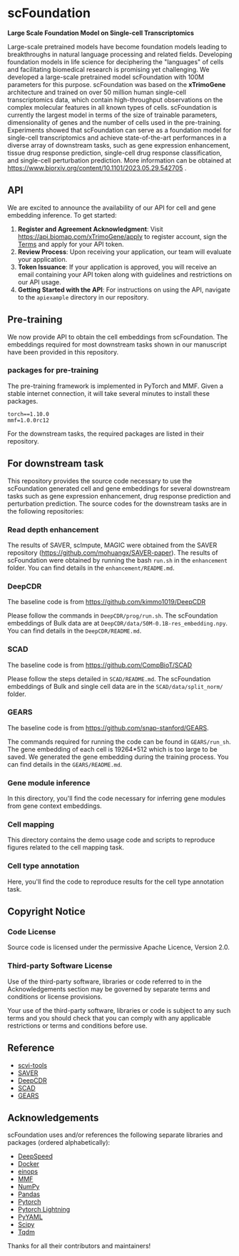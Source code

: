 # scFoundation
**Large Scale Foundation Model on Single-cell Transcriptomics**

Large-scale pretrained models have become foundation models leading to breakthroughs in natural language processing and related fields. Developing foundation models in life science for deciphering the "languages" of cells and facilitating biomedical research is promising yet challenging. We developed a large-scale pretrained model scFoundation with 100M parameters for this purpose. scFoundation was based on the **xTrimoGene** architecture and trained on over 50 million human single-cell transcriptomics data, which contain high-throughput observations on the complex molecular features in all known types of cells. scFoundation is currently the largest model in terms of the size of trainable parameters, dimensionality of genes and the number of cells used in the pre-training. Experiments showed that scFoundation can serve as a foundation model for single-cell transcriptomics and achieve state-of-the-art performances in a diverse array of downstream tasks, such as gene expression enhancement, tissue drug response prediction, single-cell drug response classification, and single-cell perturbation prediction. More information can be obtained at https://www.biorxiv.org/content/10.1101/2023.05.29.542705 .

## API
We are excited to announce the availability of our API for cell and gene embedding inference. To get started:

1. **Register and Agreement Acknowledgment**: Visit https://api.biomap.com/xTrimoGene/apply to register account, sign the [Terms](https://uc.biomap.com/#/protocal-terms) and apply for your API token.
2. **Review Process**: Upon receiving your application, our team will evaluate your application.
3. **Token Issuance**: If your application is approved, you will receive an email containing your API token along with guidelines and restrictions on our API usage.
4. **Getting Started with the API**: For instructions on using the API, navigate to the `apiexample` directory in our repository.

## Pre-training
We now provide API to obtain the cell embeddings from scFoundation. The embeddings required for most downstream tasks shown in our manuscript have been provided in this repository. 

### packages for pre-training
The pre-training framework is implemented in PyTorch and MMF. Given a stable internet connection, it will take several minutes to install these packages.
```
torch==1.10.0
mmf=1.0.0rc12
```
For the downstream tasks, the required packages are listed in their repository.

## For downstream task
This repository provides the source code necessary to use the scFoundation generated cell and gene embeddings for several downstream tasks such as gene expression enhancement, drug response prediction and perturbation prediction. The source codes for the downstream tasks are in the following repositories:

### Read depth enhancement
The results of SAVER, scImpute, MAGIC were obtained from the SAVER repository (https://github.com/mohuangx/SAVER-paper). The results of scFoundation were obtained by running the bash `run.sh` in the `enhancement` folder. You can find details in the `enhancement/README.md`.

### DeepCDR
The baseline code is from https://github.com/kimmo1019/DeepCDR

Please follow the commands in `DeepCDR/prog/run.sh`. The scFoundation embeddings of Bulk data are at `DeepCDR/data/50M-0.1B-res_embedding.npy`. You can find details in the `DeepCDR/README.md`.

### SCAD
The baseline code is from https://github.com/CompBioT/SCAD

Please follow the steps detailed in `SCAD/README.md`. The scFoundation embeddings of Bulk and single cell data are in the `SCAD/data/split_norm/` folder.

### GEARS
The baseline code is from https://github.com/snap-stanford/GEARS.

The commands required for running the code can be found in  `GEARS/run_sh`. The gene embedding of each cell is 19264*512 which is too large to be saved. We generated the gene embedding during the training process. You can find details in the `GEARS/README.md`.

### Gene module inference
In this directory, you'll find the code necessary for inferring gene modules from gene context embeddings.

### Cell mapping
This directory contains the demo usage code and scripts to reproduce figures related to the cell mapping task.

### Cell type annotation
Here, you'll find the code to reproduce results for the cell type annotation task.

## Copyright Notice
### Code License

Source code is licensed under the permissive Apache Licence, Version 2.0.

### Third-party Software License

Use of the third-party software, libraries or code referred to in the Acknowledgements section may be governed by separate terms and conditions or license provisions.

Your use of the third-party software, libraries or code is subject to any such terms and you should check that you can comply with any applicable restrictions or terms and conditions before use.

## Reference

- [scvi-tools](https://github.com/scverse/scvi-tools)
- [SAVER](https://github.com/mohuangx/SAVER)
- [DeepCDR](https://github.com/kimmo1019/DeepCDR)
- [SCAD](https://github.com/CompBioT/SCAD)
- [GEARS](https://github.com/snap-stanford/GEARS)

## Acknowledgements

scFoundation uses and/or references the following separate libraries and packages (ordered alphabetically):

- [DeepSpeed](https://github.com/microsoft/DeepSpeed)
- [Docker](https://www.docker.com/)
- [einops](https://github.com/arogozhnikov/einops)
- [MMF](https://github.com/facebookresearch/mmf)
- [NumPy](https://numpy.org/)
- [Pandas](https://pandas.pydata.org/)
- [Pytorch](https://pytorch.org/)
- [Pytorch Lightning](https://www.pytorchlightning.ai)
- [PyYAML](https://pyyaml.org)
- [Scipy](https://scipy.org/)
- [Tqdm](https://github.com/tqdm/tqdm)

Thanks for all their contributors and maintainers!